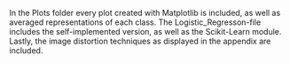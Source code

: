 In the Plots folder every plot created with Matplotlib is included, as well as averaged representations of each class. 
The Logistic_Regresson-file includes the self-implemented version, as well as the Scikit-Learn module.
Lastly, the image distortion techniques as displayed in the appendix are included.
